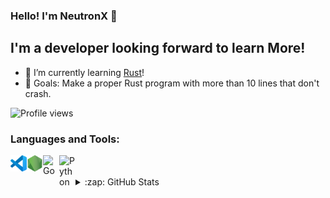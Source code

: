 ### Hello! I'm NeutronX 👋

## I'm a developer looking forward to learn More!

- 🌱 I’m currently learning [Rust](https://www.rust-lang.org/)!
- 🥅 Goals: Make a proper Rust program with more than 10 lines that don't crash.

![Profile views](https://gpvc.arturio.dev/niiko-dev?v=3)
### Languages and Tools:

[<img align="left" alt="Visual Studio Code" width="26px" src="https://raw.githubusercontent.com/github/explore/80688e429a7d4ef2fca1e82350fe8e3517d3494d/topics/visual-studio-code/visual-studio-code.png" />][vscode]
[<img align="left" alt="Node.js" width="26px" src="https://raw.githubusercontent.com/github/explore/80688e429a7d4ef2fca1e82350fe8e3517d3494d/topics/nodejs/nodejs.png" />][nodejs]
[<img align="left" alt="Go" width="26px" src="https://miro.medium.com/max/600/1*i2skbfmDsHayHhqPfwt6pA.png" />][golang]
[<img align="left" alt="Python" width="26px" src="https://upload.wikimedia.org/wikipedia/commons/thumb/c/c3/Python-logo-notext.svg/768px-Python-logo-notext.svg.png" />][python]

<br />
<br />

<details>
  <summary>:zap: GitHub Stats</summary>

  <img align="left" alt="codeSTACKr's GitHub Stats" src="https://github-readme-stats.vercel.app/api?username=NeutronX-dev&show_icons=true&hide_border=true" />

</details>

[vscode]: https://code.visualstudio.com/
[golang]: https://golang.org/
[nodejs]: https://nodejs.org/es/
[python]: https://www.python.org/
